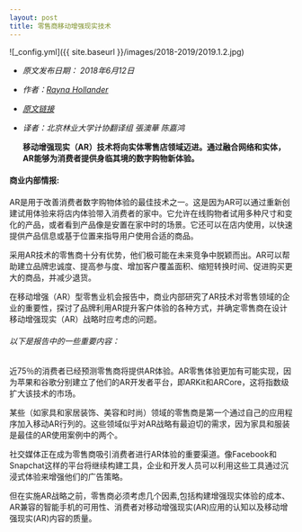 ```yaml
---
layout: post
title: 零售商移动增强现实技术
---
```


![_config.yml]({{ site.baseurl }}/images/2018-2019/2019.1.2.jpg)

- *原文发布日期： 2018年6月12日*

- *作者：[Rayna Hollander](https://www.businessinsider.com/author/rayna-hollander)*

- *[原文链接](https://www.businessinsider.com/mobile-augmented-reality-in-retail-2018-6)*

- *译者：北京林业大学计协翻译组 張澳華 陈嘉鸿*

   **移动增强现实（AR）技术将向实体零售店领域迈进。通过融合网络和实体，AR能够为消费者提供身临其境的数字购物新体验。** 

#### 商业内部情报:

AR是用于改善消费者数字购物体验的最佳技术之一。这是因为AR可以通过重新创建试用体验来将店内体验带入消费者的家中。它允许在线购物者试用多种尺寸和变化的产品，或者看到产品像是安置在家中时的场景。它还可以在店内使用，以快速提供产品信息或基于位置来指导用户使用合适的商品。

采用AR技术的零售商十分有优势，他们极可能在未来竞争中脱颖而出。AR可以帮助建立品牌忠诚度、提高参与度、增加客户覆盖面积、缩短转换时间、促进购买更大的商品，并减少退货。

在移动增强（AR）型零售业机会报告中，商业内部研究了AR技术对零售领域的企业的重要性，探讨了品牌利用AR提升客户体验的各种方式，并确定零售商在设计移动增强现实（AR）战略时应考虑的问题。 

###### *以下是报告中的一些重要内容：*

 近75％的消费者已经预测零售商将提供AR体验。AR零售体验更加有可能实现，因为苹果和谷歌分别建立了他们的AR开发者平台，即ARKit和ARCore，这将指数级扩大该技术的市场。

某些（如家具和家居装饰、美容和时尚）领域的零售商是第一个通过自己的应用程序加入移动AR行列的。这些领域似乎对AR战略有最迫切的需求，因为家具和服装是最佳的AR使用案例中的两个。

社交媒体正在成为零售商吸引消费者进行AR体验的重要渠道。像Facebook和Snapchat这样的平台将继续构建工具，企业和开发人员可以利用这些工具通过沉浸式体验来增强他们的广告策略。

但在实施AR战略之前，零售商必须考虑几个因素,包括构建增强现实体验的成本、AR兼容的智能手机的可用性、消费者对移动增强现实(AR)应用的认知以及移动增强现实(AR)内容的质量。 
